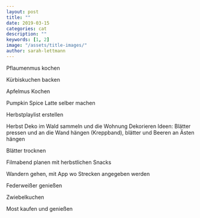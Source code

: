 ```yaml
---
layout: post
title: ""
date: 2019-03-15
categories: cat
description: ""
keywords: [1, 2]
image: "/assets/title-images/"
author: sarah-lettmann
---
```


Pflaumenmus kochen

Kürbiskuchen backen

Apfelmus Kochen

Pumpkin Spice Latte selber machen

Herbstplaylist erstellen

Herbst Deko im Wald sammeln und die Wohnung Dekorieren
Ideen: Blätter pressen und an die Wand hängen (Kreppband), blätter und Beeren an Ästen hängen

Blätter trocknen

Filmabend planen mit herbstlichen Snacks

Wandern gehen, mit App wo Strecken angegeben werden

Federweißer genießen

Zwiebelkuchen

Most kaufen und genießen
